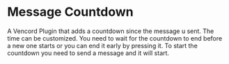 # Message Countdown

A Vencord Plugin that adds a countdown since the message u sent. The time can be customized. You need to wait for the countdown to end before a new one starts or you can end it early by pressing it. To start the countdown you need to send a message and it will start.
